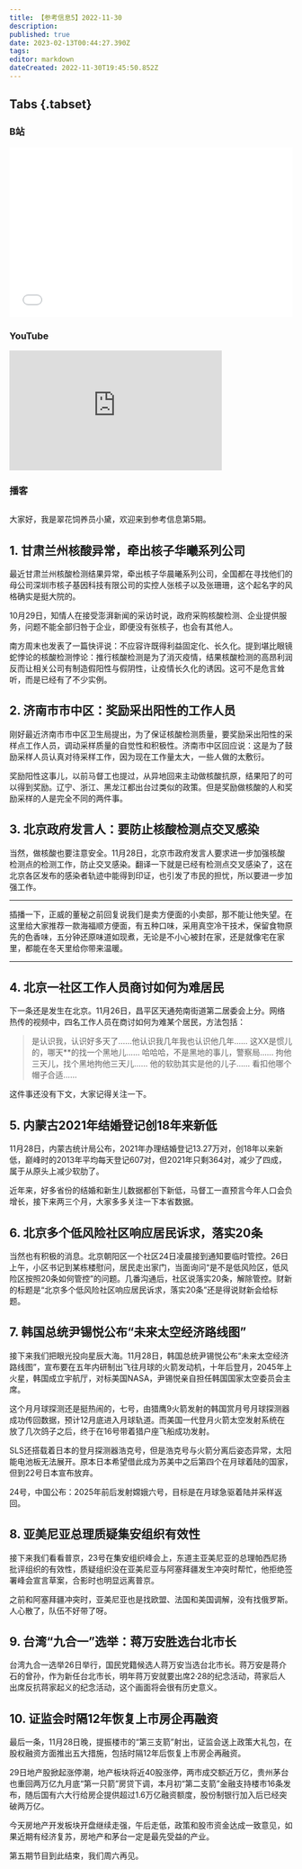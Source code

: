 ```yaml
---
title: 【参考信息5】2022-11-30
description: 
published: true
date: 2023-02-13T00:44:27.390Z
tags: 
editor: markdown
dateCreated: 2022-11-30T19:45:50.852Z
---
```


## Tabs {.tabset}

### B站
<div style="position: relative; padding: 30% 45%;">
<iframe style="position: absolute; width: 100%; height: 100%; left: 0; top: 0;" src="//player.bilibili.com/player.html?&bvid=BV18W4y1p7up&page=1&as_wide=1&high_quality=1&danmaku=1" scrolling="no" border="0" frameborder="no" framespacing="0" allowfullscreen="true"></iframe>
</div>

### YouTube
<div style="position: relative; padding-bottom: calc(56.25% * 0.75); /* 16:9 */ width: 75%; height: 0;">
<iframe style="position: absolute; top: 0; left: 0; width: 100%; height: 100%;" src="https://www.youtube-nocookie.com/embed/YgBRwMz8YwU" title="YouTube video player" frameborder="0" allow="accelerometer; autoplay; clipboard-write; encrypted-media; gyroscope; picture-in-picture" allowfullscreen></iframe>
</div>
  
### 播客
<div class="podcast-player"></div>

## 

大家好，我是翠花饲养员小黛，欢迎来到参考信息第5期。

## 1. 甘肃兰州核酸异常，牵出核子华曦系列公司

最近甘肃兰州核酸检测结果异常，牵出核子华晨曦系列公司，全国都在寻找他们的母公司深圳市核子基因科技有限公司的实控人张核子以及张珊珊，这个起名字的风格确实是挺大院的。

10月29日，知情人在接受澎湃新闻的采访时说，政府采购核酸检测、企业提供服务，问题不能全部归咎于企业，即便没有张核子，也会有其他人。

南方周末也发表了一篇快评说：不应容许既得利益固定化、长久化。提到堪比眼镜蛇悖论的核酸检测悖论：推行核酸检测是为了消灭疫情，结果核酸检测的高昂利润反而让相关公司有制造假阳性与假阴性，让疫情长久化的诱因。这可不是危言耸听，而是已经有了不少实例。

## 2. 济南市市中区：奖励采出阳性的工作人员

刚好最近济南市市中区卫生局提出，为了保证核酸检测质量，要奖励采出阳性的采样点工作人员，调动采样质量的自觉性和积极性。济南市中区回应说：这是为了鼓励采样人员认真对待采样工作，因为现在工作量太大，一些人做的太敷衍。

奖励阳性这事儿，以前马督工也提过，从异地回来主动做核酸抗原，结果阳了的可以得到奖励。辽宁、浙江、黑龙江都出台过类似的政策。但是奖励做核酸的人和奖励采样的人是完全不同的两件事。

## 3. 北京政府发言人：要防止核酸检测点交叉感染

当然，做核酸也要注意安全。11月28日，北京市政府发言人要求进一步加强核酸检测点的检测工作，防止交叉感染。翻译一下就是已经有检测点交叉感染了，这在北京各区发布的感染者轨迹中能得到印证，也引发了市民的担忧，所以要进一步加强工作。

-----

插播一下，正威的董秘之前回复说我们是卖方便面的小卖部，那不能让他失望。在这里给大家推荐一款海福顺方便面，有五种口味，采用真空冷干技术，保留食物原先的色香味，五分钟还原味道如现煮，无论是不小心被封在家，还是就像宅在家里，都能在冬天里给你带来温暖。

-----

## 4. 北京一社区工作人员商讨如何为难居民

下一条还是发生在北京。11月26日，昌平区天通苑南街道第二居委会上分。网络热传的视频中，四名工作人员在商讨如何为难某个居民，方法包括：

> 是认识我，认识好多天了……他认识我几年我也认识他几年……
> 这XX是惯儿的，哪天\*\*的找一个黑地儿……
> 哈哈哈，不是黑地的事儿，警察局……
> 拘他三天儿，找个黑地拘他三天儿……
> 他的软肋其实是他的儿子……
> 看扣他哪个帽子合适……

这件事还没有下文，大家记得关注一下。

## 5. 内蒙古2021年结婚登记创18年来新低

11月28日，内蒙古统计局公布，2021年办理结婚登记13.27万对，创18年以来新低，巅峰时的2013年平均每天登记607对，但2021年只剩364对，减少了四成，属于从原头上减少软肋了。

近年来，好多省份的结婚和新生儿数据都创下新低，马督工一直预言今年人口会负增长，接下来两三个月，大家多多关注一下本省数据。

## 6. 北京多个低风险社区响应居民诉求，落实20条

当然也有积极的消息。北京朝阳区一个社区24日凌晨接到通知要临时管控。26日上午，小区书记到某栋楼慰问，居民走出家门，当面询问“是不是低风险区，低风险区按照20条如何管控”的问题。几番沟通后，社区说落实20条，解除管控。财新的标题是“北京多个低风险社区响应居民诉求，落实20条”还是得说财新会给标题。

## 7. 韩国总统尹锡悦公布“未来太空经济路线图”

接下来我们把眼光投向星辰大海。11月28日，韩国总统尹锡悦公布“未来太空经济路线图”，宣布要在五年内研制出飞往月球的火箭发动机，十年后登月，2045年上火星，韩国成立宇航厅，对标美国NASA，尹锡悦亲自担任韩国国家太空委员会主席。

这个月月球探测还是挺热闹的，七号，由猎鹰9火箭发射的韩国赏月号月球探测器成功传回数据，预计12月底进入月球轨道。而美国一代登月火箭太空发射系统在放了几次鸽子之后，终于在16号带着猎户座飞船成功发射。

SLS还搭载着日本的登月探测器浩克号，但是浩克号与火箭分离后姿态异常，太阳能电池板无法展开。原本日本希望借此成为苏美中之后第四个在月球着陆的国家，但到22号日本宣布放弃。

24号，中国公布：2025年前后发射嫦娥六号，目标是在月球急驱着陆并采样返回。

## 8. 亚美尼亚总理质疑集安组织有效性

接下来我们看看普京，23号在集安组织峰会上，东道主亚美尼亚的总理帕西尼扬批评组织的有效性，质疑组织没在亚美尼亚与阿塞拜疆发生冲突时帮忙，他拒绝签署峰会宣言草案，合影时也明显远离普京。

之前和阿塞拜疆冲突时，亚美尼亚也是找欧盟、法国和美国调解，没有找俄罗斯。人心散了，队伍不好带了呀。

## 9. 台湾“九合一”选举：蒋万安胜选台北市长

台湾九合一选举26日举行，国民党籍候选人蒋万安当选台北市长。蒋万安是蒋介石的曾孙，作为新任台北市长，明年蒋万安就要出席2·28的纪念活动，蒋家后人出席反抗蒋家起义的纪念活动，这个画面将会很有历史意义。

## 10. 证监会时隔12年恢复上市房企再融资

最后一条，11月28日晚，提振楼市的“第三支箭”射出，证监会送上政策大礼包，在股权融资方面推出五大措施，包括时隔12年后恢复上市房企再融资。

29日地产股掀起涨停潮，地产板块将近40股涨停，两市成交额近万亿，贵州茅台也重回两万亿九月底“第一只箭”房贷下调，本月初“第二支箭”金融支持楼市16条发布，随后国有六大行给房企提供超过1.6万亿融资额度，股份制银行加入后已经突破两万亿。

今天房地产开发板块开盘继续走强，午后走低，政策和股市资金达成一致意见，如果近期有经济复苏，房地产和茅台一定是最先受益的产业。

第五期节目到此结束，我们周六再见。